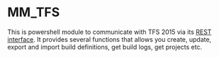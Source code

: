 MM_TFS
======

This is powershell module to communicate with TFS 2015 via its [REST interface](https://www.visualstudio.com/integrate/get-started/rest/basics). It provides several functions that allows you create, update, export and import build definitions, get build logs, get projects etc.
